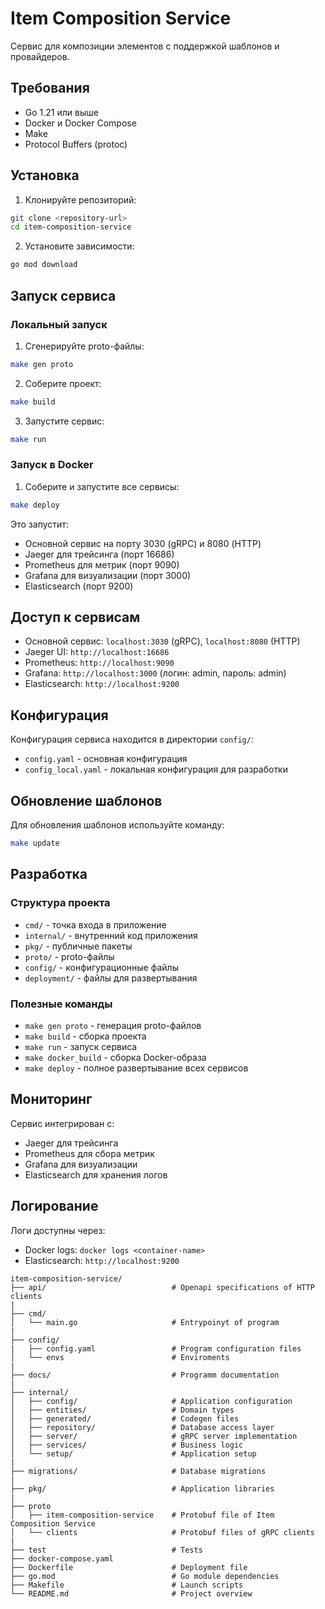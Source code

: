 # Item Composition Service

Сервис для композиции элементов с поддержкой шаблонов и провайдеров.

## Требования

- Go 1.21 или выше
- Docker и Docker Compose
- Make
- Protocol Buffers (protoc)

## Установка

1. Клонируйте репозиторий:
```bash
git clone <repository-url>
cd item-composition-service
```

2. Установите зависимости:
```bash
go mod download
```

## Запуск сервиса

### Локальный запуск

1. Сгенерируйте proto-файлы:
```bash
make gen proto
```

2. Соберите проект:
```bash
make build
```

3. Запустите сервис:
```bash
make run
```

### Запуск в Docker

1. Соберите и запустите все сервисы:
```bash
make deploy
```

Это запустит:
- Основной сервис на порту 3030 (gRPC) и 8080 (HTTP)
- Jaeger для трейсинга (порт 16686)
- Prometheus для метрик (порт 9090)
- Grafana для визуализации (порт 3000)
- Elasticsearch (порт 9200)

## Доступ к сервисам

- Основной сервис: `localhost:3030` (gRPC), `localhost:8080` (HTTP)
- Jaeger UI: `http://localhost:16686`
- Prometheus: `http://localhost:9090`
- Grafana: `http://localhost:3000` (логин: admin, пароль: admin)
- Elasticsearch: `http://localhost:9200`

## Конфигурация

Конфигурация сервиса находится в директории `config/`:
- `config.yaml` - основная конфигурация
- `config_local.yaml` - локальная конфигурация для разработки

## Обновление шаблонов

Для обновления шаблонов используйте команду:
```bash
make update
```

## Разработка

### Структура проекта

- `cmd/` - точка входа в приложение
- `internal/` - внутренний код приложения
- `pkg/` - публичные пакеты
- `proto/` - proto-файлы
- `config/` - конфигурационные файлы
- `deployment/` - файлы для развертывания

### Полезные команды

- `make gen proto` - генерация proto-файлов
- `make build` - сборка проекта
- `make run` - запуск сервиса
- `make docker_build` - сборка Docker-образа
- `make deploy` - полное развертывание всех сервисов

## Мониторинг

Сервис интегрирован с:
- Jaeger для трейсинга
- Prometheus для сбора метрик
- Grafana для визуализации
- Elasticsearch для хранения логов

## Логирование

Логи доступны через:
- Docker logs: `docker logs <container-name>`
- Elasticsearch: `http://localhost:9200`

```
item-composition-service/
├── api/                            # Openapi specifications of HTTP clients
|
├── cmd/                         
│   └── main.go                     # Entrypoinyt of program
|
├── config/                         
|   ├── config.yaml                 # Program configuration files
│   └── envs                        # Enviroments 
|
├── docs/                           # Programm documentation
|
├── internal/
│   ├── config/                     # Application configuration
│   ├── entities/                   # Domain types
│   ├── generated/                  # Codegen files
│   ├── repository/                 # Database access layer
│   ├── server/                     # gRPC server implementation
│   ├── services/                   # Business logic
│   └── setup/                      # Application setup
|
├── migrations/                     # Database migrations
|
├── pkg/                            # Application libraries
|        
├── proto   
│   ├── item-composition-service    # Protobuf file of Item Composition Service
│   └── clients                     # Protobuf files of gRPC clients  
|   
├── test                            # Tests
├── docker-compose.yaml             
├── Dockerfile                      # Deployment file
├── go.mod                          # Go module dependencies
├── Makefile                        # Launch scripts
└── README.md                       # Project overview
```